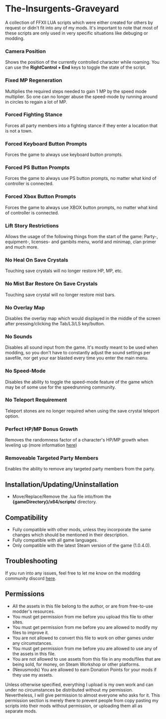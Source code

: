 # The-Insurgents-Graveyard
A collection of FFXII LUA scripts which were either created for others by request or didn't fit into any of my mods. It's important to note that most of these scripts are only used in very specific situations like debuging or modding.


### Camera Position
Shows the position of the currently controlled character while roaming. You can use the **RightControl + End** keys to toggle the state of the script.

### Fixed MP Regeneration
Multiplies the required steps needed to gain 1 MP by the speed mode multiplier. So one can no longer abuse the speed-mode by running around in circles to regain a lot of MP.

### Forced Fighting Stance
Forces all party members into a fighting stance if they enter a location that is not a town.

### Forced Keyboard Button Prompts
Forces the game to always use keyboard button prompts. 

### Forced PS Button Prompts
Forces the game to always use PS button prompts, no matter what kind of controller is connected.

### Forced Xbox Button Prompts
Forces the game to always use XBOX button prompts, no matter what kind of controller is connected.

### Lift Story Restrictions
Allows the usage of the following things from the start of the game: Party-, equipment-, licenses- and gambits menu, world and minimap, clan primer and much more.

### No Heal On Save Crystals
Touching save crystals will no longer restore HP, MP, etc.

### No Mist Bar Restore On Save Crystals
Touching save crystal will no longer restore mist bars.

### No Overlay Map
Disables the overlay map which would displayed in the middle of the screen after pressing/clicking the Tab/L3/LS key/button.

### No Sounds
Disables all sound input from the game. It's mostly meant to be used when modding, so you don't have to constantly adjust the sound settings per savefile, nor get your ear blasted every time you enter the main menu.

### No Speed-Mode
Disables the ability to toggle the speed-mode feature of the game which may be of some use for the speedrunning community.

### No Teleport Requirement
Teleport stones are no longer required when using the save crystal teleport option.

### Perfect HP/MP Bonus Growth
Removes the randomness factor of a character's HP/MP growth when leveling up (more information [here](https://finalfantasy.fandom.com/wiki/Final_Fantasy_XII_stats#cite_ref-ff12_1-1))

### Removeable Targeted Party Members
Enables the ability to remove any targeted party members from the party.


## Installation/Updating/Uninstallation
- Move/Replace/Remove the .lua file into/from the **{gameDirectory}/x64/scripts/** directory.

## Compatibility
- Fully compatible with other mods, unless they incorporate the same changes which should be mentioned in their description.
- Fully compatible with all game languages.
- Only compatible with the latest Steam version of the game (1.0.4.0).

## Troubleshooting
If you run into any issues, feel free to let me know on the modding community discord [here](https://discord.gg/UBrP6ME).

## Permissions
- All the assets in this file belong to the author, or are from free-to-use modder's resources.
- You must get permission from me before you upload this file to other sites.
- You must get permission from me before you are allowed to modify my files to improve it.
- You are not allowed to convert this file to work on other games under any circumstances.
- You must get permission from me before you are allowed to use any of the assets in this file.
- You are not allowed to use assets from this file in any mods/files that are being sold, for money, on Steam Workshop or other platforms.
- (Nexusmods) You are allowed to earn Donation Points for your mods if they use my assets.

Unless otherwise specified, everything I upload is my own work and can under no circumstances be distributed without my permission. Nevertheless, I will give permission to almost everyone who asks for it. This permission section is merely there to prevent people from copy pasting my scripts into their mods without permission, or uploading them all as separate mods.
